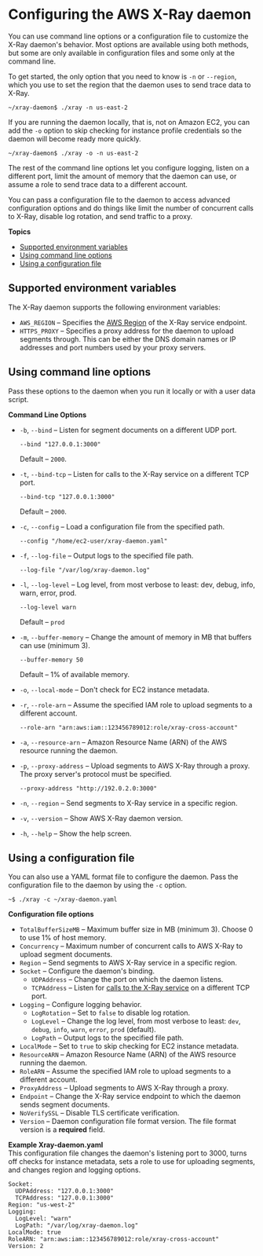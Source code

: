 # Configuring the AWS X\-Ray daemon<a name="xray-daemon-configuration"></a>

You can use command line options or a configuration file to customize the X\-Ray daemon's behavior\. Most options are available using both methods, but some are only available in configuration files and some only at the command line\.

To get started, the only option that you need to know is `-n` or `--region`, which you use to set the region that the daemon uses to send trace data to X\-Ray\.

```
~/xray-daemon$ ./xray -n us-east-2
```

If you are running the daemon locally, that is, not on Amazon EC2, you can add the `-o` option to skip checking for instance profile credentials so the daemon will become ready more quickly\.

```
~/xray-daemon$ ./xray -o -n us-east-2
```

The rest of the command line options let you configure logging, listen on a different port, limit the amount of memory that the daemon can use, or assume a role to send trace data to a different account\.

You can pass a configuration file to the daemon to access advanced configuration options and do things like limit the number of concurrent calls to X\-Ray, disable log rotation, and send traffic to a proxy\.

**Topics**
+ [Supported environment variables](#xray-daemon-configuration-variables)
+ [Using command line options](#xray-daemon-configuration-commandline)
+ [Using a configuration file](#xray-daemon-configuration-configfile)

## Supported environment variables<a name="xray-daemon-configuration-variables"></a>

The X\-Ray daemon supports the following environment variables:
+ `AWS_REGION` – Specifies the [AWS Region](https://docs.aws.amazon.com/cli/latest/userguide/cli-chap-configure.html#cli-quick-configuration-region) of the X\-Ray service endpoint\. 
+ `HTTPS_PROXY` – Specifies a proxy address for the daemon to upload segments through\. This can be either the DNS domain names or IP addresses and port numbers used by your proxy servers\.

## Using command line options<a name="xray-daemon-configuration-commandline"></a>

Pass these options to the daemon when you run it locally or with a user data script\.

**Command Line Options**
+ `-b`, `--bind` – Listen for segment documents on a different UDP port\.

  ```
  --bind "127.0.0.1:3000"
  ```

  Default – `2000`\.
+ `-t`, `--bind-tcp` – Listen for calls to the X\-Ray service on a different TCP port\.

  ```
  --bind-tcp "127.0.0.1:3000"
  ```

  Default – `2000`\.
+ `-c`, `--config` – Load a configuration file from the specified path\.

  ```
  --config "/home/ec2-user/xray-daemon.yaml"
  ```
+ `-f`, `--log-file` – Output logs to the specified file path\.

  ```
  --log-file "/var/log/xray-daemon.log"
  ```
+ `-l`, `--log-level` – Log level, from most verbose to least: dev, debug, info, warn, error, prod\.

  ```
  --log-level warn
  ```

  Default – `prod`
+ `-m`, `--buffer-memory` – Change the amount of memory in MB that buffers can use \(minimum 3\)\.

  ```
  --buffer-memory 50
  ```

  Default – 1% of available memory\.
+ `-o`, `--local-mode` – Don't check for EC2 instance metadata\.
+ `-r`, `--role-arn` – Assume the specified IAM role to upload segments to a different account\.

  ```
  --role-arn "arn:aws:iam::123456789012:role/xray-cross-account"
  ```
+ `-a`, `--resource-arn` – Amazon Resource Name \(ARN\) of the AWS resource running the daemon\.
+ `-p`, `--proxy-address` – Upload segments to AWS X\-Ray through a proxy\. The proxy server's protocol must be specified\.

  ```
  --proxy-address "http://192.0.2.0:3000"
  ```
+ `-n`, `--region` – Send segments to X\-Ray service in a specific region\.
+ `-v`, `--version` – Show AWS X\-Ray daemon version\.
+ `-h`, `--help` – Show the help screen\.

## Using a configuration file<a name="xray-daemon-configuration-configfile"></a>

You can also use a YAML format file to configure the daemon\. Pass the configuration file to the daemon by using the `-c` option\.

```
~$ ./xray -c ~/xray-daemon.yaml
```

**Configuration file options**
+ `TotalBufferSizeMB` – Maximum buffer size in MB \(minimum 3\)\. Choose 0 to use 1% of host memory\.
+ `Concurrency` – Maximum number of concurrent calls to AWS X\-Ray to upload segment documents\.
+ `Region` – Send segments to AWS X\-Ray service in a specific region\.
+ `Socket` – Configure the daemon's binding\.
  + `UDPAddress` – Change the port on which the daemon listens\.
  + `TCPAddress` – Listen for [calls to the X\-Ray service](xray-api-sampling.md) on a different TCP port\.
+ `Logging` – Configure logging behavior\.
  + `LogRotation` – Set to `false` to disable log rotation\.
  + `LogLevel` – Change the log level, from most verbose to least: `dev`, `debug`, `info`, `warn`, `error`, `prod` \(default\)\.
  + `LogPath` – Output logs to the specified file path\.
+ `LocalMode` – Set to `true` to skip checking for EC2 instance metadata\.
+ `ResourceARN` – Amazon Resource Name \(ARN\) of the AWS resource running the daemon\.
+ `RoleARN` – Assume the specified IAM role to upload segments to a different account\.
+ `ProxyAddress` – Upload segments to AWS X\-Ray through a proxy\.
+ `Endpoint` – Change the X\-Ray service endpoint to which the daemon sends segment documents\.
+ `NoVerifySSL` – Disable TLS certificate verification\.
+ `Version` – Daemon configuration file format version\. The file format version is a **required** field\.

**Example Xray\-daemon\.yaml**  
This configuration file changes the daemon's listening port to 3000, turns off checks for instance metadata, sets a role to use for uploading segments, and changes region and logging options\.  

```
Socket:
  UDPAddress: "127.0.0.1:3000"
  TCPAddress: "127.0.0.1:3000"
Region: "us-west-2"
Logging:
  LogLevel: "warn"
  LogPath: "/var/log/xray-daemon.log"
LocalMode: true
RoleARN: "arn:aws:iam::123456789012:role/xray-cross-account"
Version: 2
```
